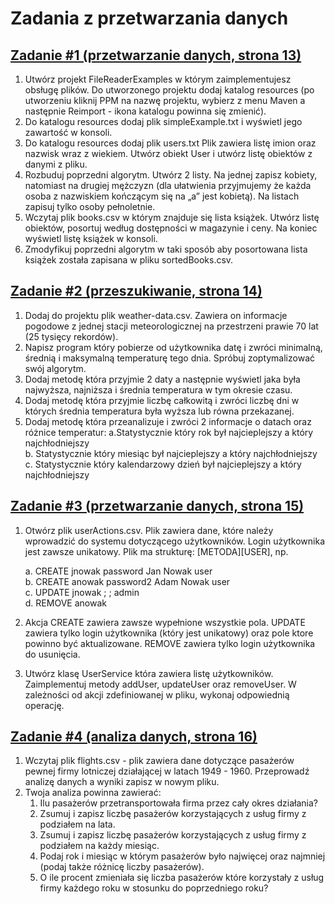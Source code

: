 # Zadania z przetwarzania danych  
## [Zadanie #1 (przetwarzanie danych, strona 13)](src/main/java/pl/aszul/Task1Page13)
1. Utwórz projekt FileReaderExamples w którym zaimplementujesz obsługę plików. Do
utworzonego projektu dodaj katalog resources (po utworzeniu kliknij PPM na nazwę projektu,
wybierz z menu Maven a następnie Reimport - ikona katalogu powinna się zmienić).
2. Do katalogu resources dodaj plik simpleExample.txt i wyświetl jego zawartość w konsoli.
3. Do katalogu resources dodaj plik users.txt Plik zawiera listę imion oraz nazwisk wraz z
wiekiem. Utwórz obiekt User i utwórz listę obiektów z danymi z pliku.
4. Rozbuduj poprzedni algorytm. Utwórz 2 listy. Na jednej zapisz kobiety, natomiast na drugiej
mężczyzn (dla ułatwienia przyjmujemy że każda osoba z nazwiskiem kończącym się na „a”
jest kobietą). Na listach zapisuj tylko osoby pełnoletnie.
5. Wczytaj plik books.csv w którym znajduje się lista książek. Utwórz listę obiektów, posortuj
według dostępności w magazynie i ceny. Na koniec wyświetl listę książek w konsoli.
6. Zmodyfikuj poprzedni algorytm w taki sposób aby posortowana lista książek została zapisana
w pliku sortedBooks.csv.
## [Zadanie #2 (przeszukiwanie, strona 14)](src/main/java/pl/aszul/Task2Page14)
1. Dodaj do projektu plik weather-data.csv. Zawiera on informacje pogodowe z jednej stacji
meteorologicznej na przestrzeni prawie 70 lat (25 tysięcy rekordów).
2. Napisz program który pobierze od użytkownika datę i zwróci minimalną, średnią i
maksymalną temperaturę tego dnia. Spróbuj zoptymalizować swój algorytm.
3. Dodaj metodę która przyjmie 2 daty a następnie wyświetl jaka była najwyższa, najniższa i
średnia temperatura w tym okresie czasu.
4. Dodaj metodę która przyjmie liczbę całkowitą i zwróci liczbę dni w których średnia
temperatura była wyższa lub równa przekazanej.
5. Dodaj metodę która przeanalizuje i zwróci 2 informacje o datach oraz różnice temperatur:
a.Statystycznie który rok był najcieplejszy a który najchłodniejszy  
b. Statystycznie który miesiąc był najcieplejszy a który najchłodniejszy  
c. Statystycznie który kalendarzowy dzień był najcieplejszy a który najchłodniejszy  
## [Zadanie #3 (przetwarzanie danych, strona 15)](src/main/java/pl/aszul/Task3Page15)
1. Otwórz plik userActions.csv. Plik zawiera dane, które należy wprowadzić do systemu dotyczącego
użytkowników. Login użytkownika jest zawsze unikatowy. Plik ma strukturę: [METODA][USER], np.  

    a. CREATE jnowak password Jan Nowak user  
    b. CREATE anowak password2 Adam Nowak user  
    c. UPDATE jnowak ; ; admin  
    d. REMOVE anowak
      
2. Akcja CREATE zawiera zawsze wypełnione wszystkie pola. UPDATE zawiera tylko login użytkownika (który jest unikatowy) oraz pole ktore powinno być aktualizowane. REMOVE zawiera tylko login użytkownika do usunięcia.  
3. Utwórz klasę UserService która zawiera listę użytkowników. Zaimplementuj metody addUser, updateUser oraz removeUser. W zależności od akcji zdefiniowanej w pliku, wykonaj odpowiednią operację.  
## [Zadanie #4 (analiza danych, strona 16)](src/main/java/pl/aszul/Task4Page16)
1. Wczytaj plik flights.csv - plik zawiera dane dotyczące pasażerów pewnej firmy lotniczej działającej w latach 1949 - 1960. Przeprowadź analizę danych a wyniki zapisz w nowym pliku.  
2. Twoja analiza powinna zawierać:  
    1. Ilu pasażerów przetransportowała firma przez cały okres działania?
    2. Zsumuj i zapisz liczbę pasażerów korzystających z usług firmy z podziałem na lata.
    3. Zsumuj i zapisz liczbę pasażerów korzystających z usług firmy z podziałem na każdy
    miesiąc.
    4. Podaj rok i miesiąc w którym pasażerów było najwięcej oraz najmniej (podaj także różnicę
    liczby pasażerów).
    5. O ile procent zmieniała się liczba pasażerów które korzystały z usług firmy każdego roku w
    stosunku do poprzedniego roku?